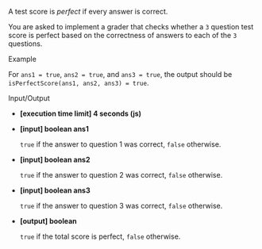 
A test score is  _perfect_  if every answer is correct.

You are asked to implement a grader that checks whether a  `3`  question test score is perfect based on the correctness of answers to each of the  `3`  questions.

Example

For  `ans1 = true`,  `ans2 = true`, and  `ans3 = true`, the output should be  
`isPerfectScore(ans1, ans2, ans3) = true`.

Input/Output

-   **[execution time limit] 4 seconds (js)**
    
-   **[input] boolean ans1**
    
    `true`  if the answer to question 1 was correct,  `false`  otherwise.
    
-   **[input] boolean ans2**
    
    `true`  if the answer to question 2 was correct,  `false`  otherwise.
    
-   **[input] boolean ans3**
    
    `true`  if the answer to question 3 was correct,  `false`  otherwise.
    
-   **[output] boolean**
    
    `true`  if the total score is perfect,  `false`  otherwise.
